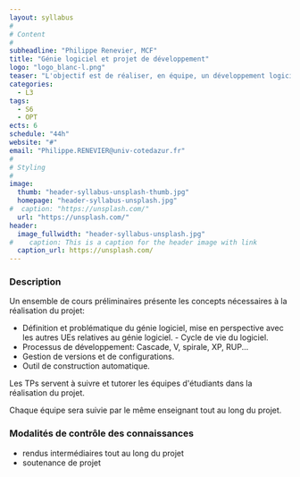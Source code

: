 ```yaml
---
layout: syllabus
#
# Content
#
subheadline: "Philippe Renevier, MCF"
title: "Génie logiciel et projet de développement"
logo: "logo_blanc-l.png"
teaser: "L'objectif est de réaliser, en équipe, un développement logiciel de taille conséquente à partir d'un cahier des charges et en mettant en pratique des techniques de développement du génie logiciel."
categories:
  - L3
tags:
  - S6
  - OPT
ects: 6
schedule: "44h"
website: "#"
email: "Philippe.RENEVIER@univ-cotedazur.fr"
#
# Styling
#
image:
  thumb: "header-syllabus-unsplash-thumb.jpg"
  homepage: "header-syllabus-unsplash.jpg"
#  caption: "https://unsplash.com/"
  url: "https://unsplash.com/"
header:
  image_fullwidth: "header-syllabus-unsplash.jpg"
#    caption: This is a caption for the header image with link
  caption_url: https://unsplash.com/  
---
```


###  Description ###

Un ensemble de cours préliminaires présente les concepts nécessaires à la réalisation du projet:

- Définition et problématique du génie logiciel, mise en perspective avec les autres UEs relatives au génie logiciel. - Cycle de vie du logiciel.
- Processus de développement: Cascade, V, spirale, XP, RUP...
- Gestion de versions et de configurations.
- Outil de construction automatique.


Les TPs servent à suivre et tutorer les équipes d'étudiants dans la réalisation du projet.

Chaque équipe sera suivie par le même enseignant tout au long du projet.

###  Modalités de contrôle des connaissances ###

- rendus intermédiaires tout au long du projet
- soutenance de projet
